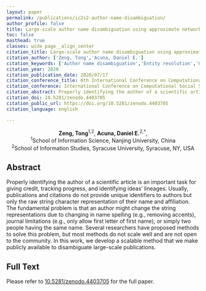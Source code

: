 ```yaml
---
layout: paper
permalink: /publications/ic2s2-author-name-disambiguation/
author_profile: false
title: Large-scale author name disambiguation using approximate network structures
toc: false
masthead: true
classes: wide page__align_center
citation_title: Large-scale author name disambiguation using approximate network structures
citation_author: ['Zeng, Tong','Acuna, Daniel E.']
citation_keywords: ['Author name disambiguation','Entity resolution','Clustering','Approximate nearest neighbor','Minimum-spanning tree']
citation_year: 2020
citation_publication_date: 2020/07/17
citation_conference_title: 6th International Conference on Computational Social Science
citation_conference: International Conference on Computational Social Science
citation_abstract: Properly identifying the author of a scientific article is an important task for giving credit, tracking progress, and identifying ideas’ lineages. Usually, publications and citations do not provide unique identifiers to authors but only the raw string character representation of their name and affiliation. The fundamental problem is that an author might change the string representations due to changing in name spelling (e.g., removing accents), journal limitations (e.g., only allow first letter of first name), or simply two people having the same name. Several researchers have proposed methods to solve this problem, but most methods do not scale well and are not open to the community. In this work, we develop a scalable method that we make publicly available to disambiguate large-scale publications
citation_doi: 10.5281/zenodo.4403705
citation_public_url: https://doi.org/10.5281/zenodo.4403705
citation_language: english

---
```




<p align="center"><strong>Zeng, Tong</strong><sup>1,2</sup>, <strong>Acuna, Daniel E.</strong><sup>2,*</sup>, <br><sup>1</sup>School of Information Science, Nanjing University, China<br><sup>2</sup>School of Information Studies, Syracuse University, Syracuse, NY, USA</p>

<h2>Abstract</h2>

Properly identifying the author of a scientific article is an important task for giving credit, tracking progress, and identifying ideas’ lineages. Usually, publications and citations do not provide unique identifiers to authors but only the raw string character representation of their name and affiliation. The fundamental problem is that an author might change the string representations due to changing in name spelling (e.g., removing accents), journal limitations (e.g., only allow first letter of first name), or simply two people having the same name. Several researchers have proposed methods to solve this problem, but most methods do not scale well and are not open to the community. In this work, we develop a scalable method that we make publicly available to disambiguate large-scale publications.



<h2>Full Text</h2>
Please refer to <a href="https://doi.org/10.5281/zenodo.4403705"> 10.5281/zenodo.4403705</a> for the full paper. 